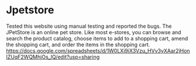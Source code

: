 # Jpetstore
Tested this website using manual testing and reported the bugs. The JPetStore  is an online pet store. Like most e-stores, you can browse and search the product catalog, choose items to add to a shopping cart, amend the shopping cart, and order the items in the shopping cart.
https://docs.google.com/spreadsheets/d/1W0LXi9iX3Vzu_HVv3yXAar2jHonIZUqF2WQMhjOs_lQ/edit?usp=sharing
